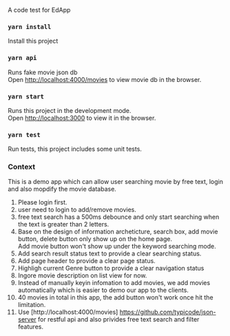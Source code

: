 A code test for EdApp

### `yarn install `
Install this project

### `yarn api`
Runs fake movie json db<br>
Open [http://localhost:4000/movies](http://localhost:4000/movies) to view movie db in the browser.
### `yarn start `
Runs this project in the development mode.<br>
Open [http://localhost:3000](http://localhost:3000) to view it in the browser.


### `yarn test`
Run tests, this project includes some unit tests.


### Context
This is a demo app which can allow user searching movie by free text, login and also mopdify the movie database.
1. Please login first.<br>
2. user need to login to add/remove movies.<br>
3. free text search has a 500ms debounce and only start searching when the text is greater than 2 letters.<br>
4. Base on the design of information archeticture, search box, add movie button, delete button only show up on the home page.<br> Add movie button won't show up under the keyword searching mode.<br>
5. Add search result status text to provide a clear searching status.<br>
6. Add page header to provide a clear page status.<br>
7. Highligh current Genre button to provide a clear navigation status<br>
8. Ingore movie description on list view for now.
9. Instead of manually keyin infomation to add movies, we add movies automatically which is easier to demo our app to the clients.
10. 40 movies in total in this app, the add button won't work once hit the limitation.
11. Use [http://localhost:4000/movies] https://github.com/typicode/json-server  for restful api and also privides free text search and filter features.

